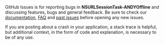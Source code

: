 GitHub Issues is for reporting bugs in **NSURLSessionTask-ANDYOffline** and discussing features, bugs and general feedback. Be sure to check our [documentation](http://cocoadocs.org/docsets/NSURLSessionTask-ANDYOffline), [FAQ](https://github.com/NSURLSessionTask-ANDYOffline/NSURLSessionTask-ANDYOffline/wiki/FAQ) and [past issues](https://github.com/NSURLSessionTask-ANDYOffline/NSURLSessionTask-ANDYOffline/issues?state=closed) before opening any new issues.

If you are posting about a crash in your application, a stack trace is helpful, but additional context, in the form of code and explanation, is necessary to be of any use.